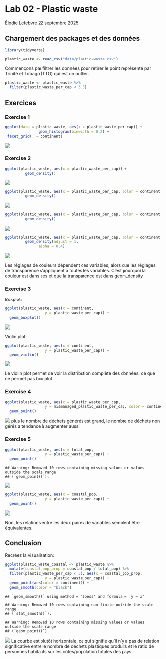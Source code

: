 Lab 02 - Plastic waste
================
Élodie Lefebvre
22 septembre 2025

## Chargement des packages et des données

``` r
library(tidyverse) 
```

``` r
plastic_waste <- read_csv("data/plastic-waste.csv")
```

Commençons par filtrer les données pour retirer le point représenté par
Trinité et Tobago (TTO) qui est un outlier.

``` r
plastic_waste <- plastic_waste %>%
  filter(plastic_waste_per_cap < 3.5)
```

## Exercices

### Exercise 1

``` r
ggplot(data = plastic_waste, aes(x = plastic_waste_per_cap)) + 
               geom_histogram(binwidth = 0.2) +
 facet_grid(. ~ continent)
```

![](lab-02_files/figure-gfm/plastic-waste-continent-1.png)<!-- -->

### Exercise 2

``` r
ggplot(plastic_waste, aes(x = plastic_waste_per_cap)) +
         geom_density() 
```

![](lab-02_files/figure-gfm/plastic-waste-density-1.png)<!-- -->

``` r
ggplot(plastic_waste, aes(x = plastic_waste_per_cap, color = continent)) +
         geom_density() 
```

![](lab-02_files/figure-gfm/plastic-waste-density-2.png)<!-- -->

``` r
ggplot(plastic_waste, aes(x = plastic_waste_per_cap, color = continent, fill = continent)) +
         geom_density() 
```

![](lab-02_files/figure-gfm/plastic-waste-density-3.png)<!-- -->

``` r
ggplot(plastic_waste, aes(x = plastic_waste_per_cap, color = continent, fill = continent)) +
         geom_density(adjust = 1, 
               alpha = 0.4) 
```

![](lab-02_files/figure-gfm/plastic-waste-density-4.png)<!-- -->

Les réglages de couleurs dépendent des variables, alors que les réglages
de transparence s’appliquent à toutes les variables. C’est pourquoi la
couleur est dans aes et que la transparence est dans geom_density

### Exercise 3

Boxplot:

``` r
ggplot(plastic_waste, aes(x = continent,
                  y = plastic_waste_per_cap)) +
  geom_boxplot()
```

![](lab-02_files/figure-gfm/plastic-waste-boxplot-1.png)<!-- -->

Violin plot:

``` r
ggplot(plastic_waste, aes(x = continent,
                  y = plastic_waste_per_cap)) +
  geom_violin()
```

![](lab-02_files/figure-gfm/plastic-waste-violin-1.png)<!-- -->

Le violin plot permet de voir la distribution complète des données, ce
que ne permet pas box plot

### Exercise 4

``` r
ggplot(plastic_waste, aes(x = plastic_waste_per_cap,
                  y = mismanaged_plastic_waste_per_cap, color = continent)) +
  geom_point()
```

![](lab-02_files/figure-gfm/plastic-waste-mismanaged-1.png)<!-- --> plus
le nombre de déchets générés est grand, le nombre de déchets non gérés a
tendance à augmenter aussi

### Exercise 5

``` r
ggplot(plastic_waste, aes(x = total_pop,
                  y = plastic_waste_per_cap)) +
  geom_point()
```

    ## Warning: Removed 10 rows containing missing values or values outside the scale range
    ## (`geom_point()`).

![](lab-02_files/figure-gfm/plastic-waste-population-total-1.png)<!-- -->

``` r
ggplot(plastic_waste, aes(x = coastal_pop,
                  y = plastic_waste_per_cap)) +
  geom_point()
```

![](lab-02_files/figure-gfm/plastic-waste-population-coastal-1.png)<!-- -->

Non, les relations entre les deux paires de variables semblent être
équivalentes.

## Conclusion

Recréez la visualisation:

``` r
ggplot(plastic_waste_coastal <- plastic_waste %>% 
  mutate(coastal_pop_prop = coastal_pop / total_pop) %>%
  filter(plastic_waste_per_cap < 3), aes(x = coastal_pop_prop,
                  y = plastic_waste_per_cap)) +
  geom_point(aes(color = continent)) +
  geom_smooth(color = "black")
```

    ## `geom_smooth()` using method = 'loess' and formula = 'y ~ x'

    ## Warning: Removed 10 rows containing non-finite outside the scale range
    ## (`stat_smooth()`).

    ## Warning: Removed 10 rows containing missing values or values outside the scale range
    ## (`geom_point()`).

![](lab-02_files/figure-gfm/recreate-viz-1.png)<!-- --> La courbe est
plutôt horizontale, ce qui signifie qu’il n’y a pas de relation
significative entre le nombre de déchets plastiques produits et le ratio
de personnes habitants sur les côtes/population totales des pays
